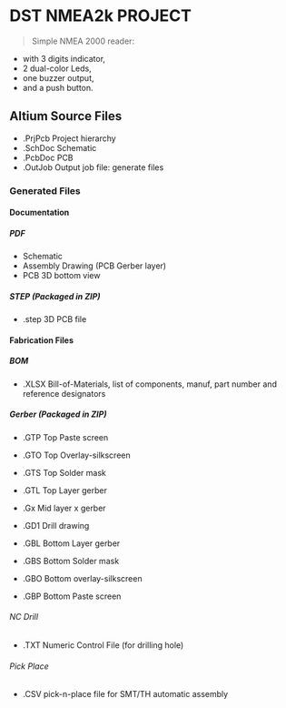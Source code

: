 # DST NMEA2k PROJECT

> Simple NMEA 2000 reader:
- with 3 digits indicator, 
- 2 dual-color Leds,
- one buzzer output, 
- and a push button.


## Altium Source Files
 * .PrjPcb  Project hierarchy
 * .SchDoc  Schematic
 * .PcbDoc  PCB
 * .OutJob  Output job file: generate files

### Generated Files

#### Documentation
##### PDF
  * Schematic
  * Assembly Drawing (PCB Gerber layer)
  * PCB 3D bottom view
##### STEP (Packaged in ZIP)
  * .step 3D PCB file 
  
#### Fabrication Files
##### BOM 
  * .XLSX Bill-of-Materials, list of components, manuf, part number and reference designators
##### Gerber (Packaged in ZIP)
  * .GTP Top Paste screen 
  * .GTO Top Overlay-silkscreen
  * .GTS Top Solder mask
  * .GTL Top Layer gerber
  
  * .Gx  Mid layer x gerber
  
  * .GD1 Drill drawing
  
  * .GBL Bottom Layer gerber
  * .GBS Bottom Solder mask
  * .GBO Bottom overlay-silkscreen
  * .GBP Bottom Paste screen
###### NC Drill
  * .TXT  Numeric Control File (for drilling hole)  
###### Pick Place
  * .CSV  pick-n-place file for SMT/TH automatic assembly
 
 